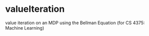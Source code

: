 # valueIteration
value iteration on an MDP using the Bellman Equation (for CS 4375: Machine Learning)
